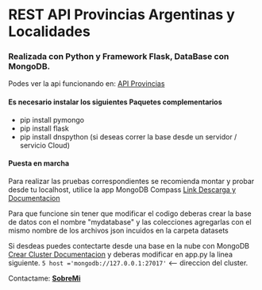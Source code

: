 # REST API Provincias Argentinas y Localidades
### Realizada con Python y Framework Flask,  DataBase con MongoDB.

Podes ver la api funcionando en:
[API Provincias](https://provinciasapi.herokuapp.com/)

#### Es necesario instalar los siguientes Paquetes complementarios
- pip install pymongo
- pip install flask
- pip install dnspython (si deseas correr la base desde un servidor / servicio Cloud)

#### Puesta en marcha
Para realizar las pruebas correspondientes  se recomienda montar y probar desde tu localhost,
utilice la app MongoDB Compass [Link Descarga y Documentacion](https://www.mongodb.com/try/download/compass)

Para que funcione sin tener que modificar el codigo deberas crear la base de datos con el nombre "mydatabase"
y las colecciones agregarlas con el mismo nombre de los archivos json incuidos en la carpeta datasets

Si desdeas puedes contectarte desde una base en la nube con MongoDB
[Crear Cluster Documentacion](https://docs.atlas.mongodb.com/tutorial/create-new-cluster/ )
y deberas modificar en app.py la linea siguiente.
`5 host ='mongodb://127.0.0.1:27017'` <--  direccion del cluster.



Contactame: [**SobreMi**](https://about.me/leandronicolas)






